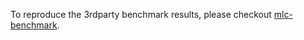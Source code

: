 To reproduce the 3rdparty benchmark results, please checkout [mlc-benchmark](https://github.com/LeiWang1999/mlc-benchmark).